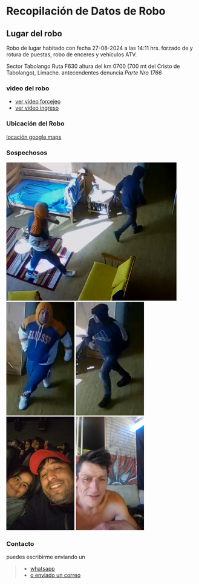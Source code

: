 # Recopilación de Datos de Robo

## Lugar del robo

Robo de lugar habitado con fecha 27-08-2024 a las 14:11 hrs. forzado de y rotura de
puestas, robo de enceres y vehículos ATV.

Sector Tabolango Ruta F630 altura del km 0700 (700 mt del Cristo de Tabolango), Limache.
antecendentes denuncia _Parte *Nro 1766*_

### video del robo

- [ver video forcejeo](./VIDEO_2024-08-27_14.11hrs_inicio_robo.mp4)
- [ver video ingreso](./VIDEO_2024-08-27_14.14hrs_acceso_forzado.mp4)

### Ubicación del Robo

[locación google maps](https://maps.app.goo.gl/58wpxTvFEtXESE5K9)

### Sospechosos

<img src="captura_14.11.51.png" alt="drawing" width="450"/><br/>
<img src="captura_14.11.56_Carlos_Jara.png" alt="drawing" style="width:180px;height:300px;object-fit:cover;"/>
<img src="captura_14.12.03_Isma_Ossas.png" alt="drawing" style="width:180px;height:300px;object-fit:cover;"/></br>
<img src="sospechoso_foto_03_Carlos_Jara.jpg" alt="drawing"  style="width:180px;height:300px;object-fit:cover;"/>
<img src="sospechoso_foto_05_Isma_Ossa.jpeg" alt="drawing" style="width:180px;height:300px;object-fit:cover;"/>

### Contacto

puedes escribirme enviando un

> - [whatsapp](https://wa.me/56948611376?text=Por%20el%20asunto%20del%20robo)
> - [o enviado un correo](mailto:crcamposn@gmail.com?subject=Información%20Robo&cc=ccamposn@minenergia.cl)
